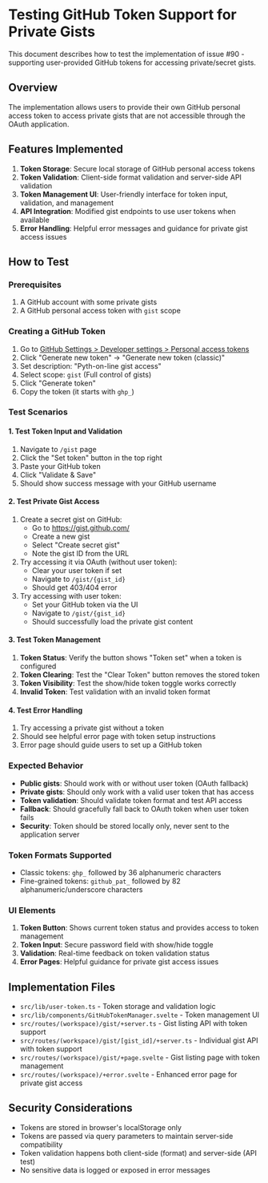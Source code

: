 # Testing GitHub Token Support for Private Gists

This document describes how to test the implementation of issue #90 - supporting user-provided GitHub tokens for accessing private/secret gists.

## Overview

The implementation allows users to provide their own GitHub personal access token to access private gists that are not accessible through the OAuth application.

## Features Implemented

1. **Token Storage**: Secure local storage of GitHub personal access tokens
2. **Token Validation**: Client-side format validation and server-side API validation
3. **Token Management UI**: User-friendly interface for token input, validation, and management
4. **API Integration**: Modified gist endpoints to use user tokens when available
5. **Error Handling**: Helpful error messages and guidance for private gist access issues

## How to Test

### Prerequisites

1. A GitHub account with some private gists
2. A GitHub personal access token with `gist` scope

### Creating a GitHub Token

1. Go to [GitHub Settings > Developer settings > Personal access tokens](https://github.com/settings/tokens)
2. Click "Generate new token" → "Generate new token (classic)"
3. Set description: "Pyth-on-line gist access"
4. Select scope: `gist` (Full control of gists)
5. Click "Generate token"
6. Copy the token (it starts with `ghp_`)

### Test Scenarios

#### 1. Test Token Input and Validation

1. Navigate to `/gist` page
2. Click the "Set token" button in the top right
3. Paste your GitHub token
4. Click "Validate & Save"
5. Should show success message with your GitHub username

#### 2. Test Private Gist Access

1. Create a secret gist on GitHub:
   - Go to https://gist.github.com/
   - Create a new gist
   - Select "Create secret gist"
   - Note the gist ID from the URL
2. Try accessing it via OAuth (without user token):
   - Clear your user token if set
   - Navigate to `/gist/{gist_id}`
   - Should get 403/404 error
3. Try accessing with user token:
   - Set your GitHub token via the UI
   - Navigate to `/gist/{gist_id}`
   - Should successfully load the private gist content

#### 3. Test Token Management

1. **Token Status**: Verify the button shows "Token set" when a token is configured
2. **Token Clearing**: Test the "Clear Token" button removes the stored token
3. **Token Visibility**: Test the show/hide token toggle works correctly
4. **Invalid Token**: Test validation with an invalid token format

#### 4. Test Error Handling

1. Try accessing a private gist without a token
2. Should see helpful error page with token setup instructions
3. Error page should guide users to set up a GitHub token

### Expected Behavior

- **Public gists**: Should work with or without user token (OAuth fallback)
- **Private gists**: Should only work with a valid user token that has access
- **Token validation**: Should validate token format and test API access
- **Fallback**: Should gracefully fall back to OAuth token when user token fails
- **Security**: Token should be stored locally only, never sent to the application server

### Token Formats Supported

- Classic tokens: `ghp_` followed by 36 alphanumeric characters
- Fine-grained tokens: `github_pat_` followed by 82 alphanumeric/underscore characters

### UI Elements

1. **Token Button**: Shows current token status and provides access to token management
2. **Token Input**: Secure password field with show/hide toggle
3. **Validation**: Real-time feedback on token validation status
4. **Error Pages**: Helpful guidance for private gist access issues

## Implementation Files

- `src/lib/user-token.ts` - Token storage and validation logic
- `src/lib/components/GitHubTokenManager.svelte` - Token management UI
- `src/routes/(workspace)/gist/+server.ts` - Gist listing API with token support
- `src/routes/(workspace)/gist/[gist_id]/+server.ts` - Individual gist API with token support
- `src/routes/(workspace)/gist/+page.svelte` - Gist listing page with token management
- `src/routes/(workspace)/+error.svelte` - Enhanced error page for private gist access

## Security Considerations

- Tokens are stored in browser's localStorage only
- Tokens are passed via query parameters to maintain server-side compatibility
- Token validation happens both client-side (format) and server-side (API test)
- No sensitive data is logged or exposed in error messages
